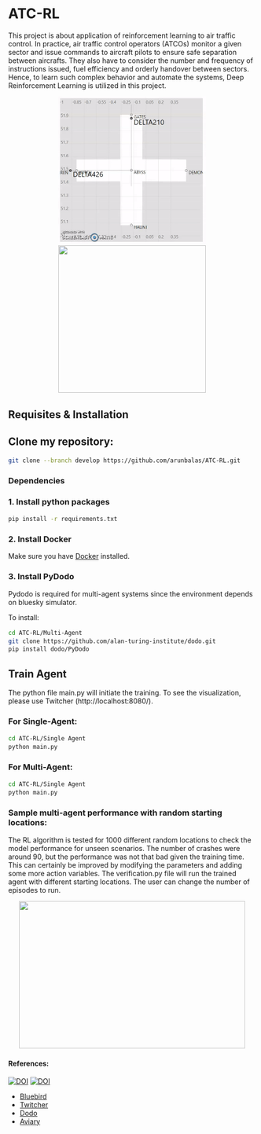 # ATC-RL
This project is about application of reinforcement learning to air traffic control. In practice, air traffic control operators (ATCOs) monitor a given sector and issue commands to aircraft pilots to ensure safe separation between aircrafts. They also have to consider the number and frequency of instructions issued, fuel efficiency and orderly handover between sectors. Hence, to learn such complex behavior and automate the systems, Deep Reinforcement Learning is utilized in this project.

<p align="center">
  <img width="300" height="300" src="https://github.com/arunbalas/ATC-RL/blob/develop/Final%20Gif1.gif">
  <img width="300" height="300" src="https://github.com/arunbalas/ATC-RL/blob/develop/Final%20Gif.gif">
</p>


## Requisites & Installation

## Clone my repository:

```bash
git clone --branch develop https://github.com/arunbalas/ATC-RL.git
```


### Dependencies

### 1. Install python packages

```bash
pip install -r requirements.txt
```

### 2. Install Docker
Make sure you have [Docker](https://www.docker.com/get-started) installed.



### 3. Install PyDodo

Pydodo is required for multi-agent systems since the environment depends on bluesky simulator.

To install:

```bash
cd ATC-RL/Multi-Agent
git clone https://github.com/alan-turing-institute/dodo.git
pip install dodo/PyDodo
```

## Train Agent
The python file main.py will initiate the training. To see the visualization, please use Twitcher (http://localhost:8080/). 

### For Single-Agent:
```bash
cd ATC-RL/Single Agent
python main.py
```
### For Multi-Agent:
```bash
cd ATC-RL/Single Agent
python main.py
```

### Sample multi-agent performance with random starting locations:
The RL algorithm is tested for 1000 different random locations to check the model performance for unseen scenarios. The number of crashes were around 90, but the performance was not that bad given the training time. This can certainly be improved by modifying the parameters and adding some more action variables. The verification.py file will run the trained agent with different starting locations. The user can change the number of episodes to run.

<!--- ![sample_gif](https://github.com/arunbalas/ATC-RL/blob/develop/Final%20Gif.gif) -->

<p align="center">
  <img width="460" height="300" src="https://github.com/arunbalas/ATC-RL/blob/develop/Final%20Gif.gif">
</p>


#### References:
[![DOI](https://zenodo.org/badge/148370950.svg)](https://zenodo.org/badge/latestdoi/148370950)
[![DOI](https://travis-ci.com/alan-turing-institute/simurgh.svg?branch=master)](https://travis-ci.com/alan-turing-institute/simurgh)
- [Bluebird](https://github.com/alan-turing-institute/bluebird)
- [Twitcher](https://github.com/alan-turing-institutetwitcher)
- [Dodo](https://github.com/alan-turing-institute/dodo)
- [Aviary](https://github.com/alan-turing-institute/aviary)

